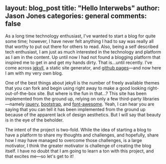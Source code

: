 layout: blog_post
title:  "Hello Interwebs"
author: Jason Jones
categories: general
comments: false
---

As a long time technology enthusiast, I've wanted to start a blog for quite
some time; however, I have never felt anything I had to say was really all
that worthy to put out there for others to read. Also, being a self described
tech enthusiast, I am just as much interested in the technology and platform
as I am in the content. Up until now I had not found a blogging platform
that inspired me to get in and get my hands dirty. That is...until recently.
I've come across [jekyll](https://jekyllrb.com), a static site
generator, and [github pages](https://pages.github.com)&mdash;and
now here I am with my very own blog.

One of the best things about jekyll is the number of freely available themes
that you can fork and begin using right away to make a good looking
right-out-of-the-box site. But where is the fun in that...? This site has been
implemented from the ground up, relying on only a few third-party
libraries&mdash;namely [jquery](https://jquery.com), [bootstrap](http://getbootstrap.com),
and [font-awesome](https://fortawesome.github.io/Font-Awesome).
Yeah, I can hear you are saying that you can tell it has been implemented from
the ground up because of the apparent lack of design aesthetics. But I will
say that beauty is in the eye of the beholder.

The intent of the project is two-fold. While the idea of starting a blog to
have a platform to share my thoughts and challenges, and hopefully, share
how I may have managed to overcome those challenges, is a large motivator, I
think the greater motivator is challenge of creating the blog itself. I have
no doubt that I am going to learn a ton with this project, and that excites
me&mdash;so let's get to it!
